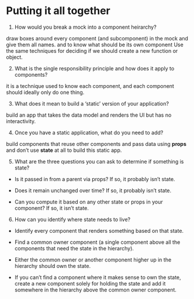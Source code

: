 # Putting it all together

1) How would you break a mock into a component heirarchy?

draw boxes around every component (and subcomponent) in the mock and give them all names. and to know what should be its own component Use the same techniques for deciding if we should create a new function or object.

2) What is the single responsibility principle and how does it apply to components?

it is a technique used to know each component, and each component should ideally only do one thing.

3) What does it mean to build a ‘static’ version of your application?


 build an app that takes the data model and renders the UI but has no interactivity.

 4) Once you have a static application, what do you need to add?

build components that reuse other components and pass data using **props** and  don’t use **state** at all to build this static app.

5) What are the three questions you can ask to determine if something is state?

* Is it passed in from a parent via props? If so, it probably isn’t state.

* Does it remain unchanged over time? If so, it probably isn’t state.

* Can you compute it based on any other state or props in your component? If so, it isn’t state.

6) How can you identify where state needs to live?

* Identify every component that renders something based on that state.

* Find a common owner component (a single component above all the components that need the state in the hierarchy).

* Either the common owner or another component higher up in the hierarchy should own the state.


* If you can’t find a component where it makes sense to own the state, create a new component solely for holding the state and add it somewhere in the hierarchy above the common owner component.